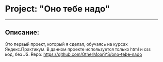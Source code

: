 # Project: "Оно тебе надо"
------

## Описание: 
Это первый проект, который я сделал, обучаясь на курсах Яндекс.Практикум. В данном проекте используется только html и css код, без JS.
Repo: https://github.com/OtherMoonYS/ono-tebe-nado
